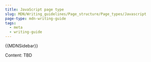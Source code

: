 ```yaml
---
title: JavaScript page type
slug: MDN/Writing_guidelines/Page_structure/Page_types/Javascript
page-type: mdn-writing-guide
tags:
  - meta
  - writing-guide
---
```

{{MDNSidebar}}

Content: TBD
